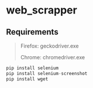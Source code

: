 # web_scrapper

## Requirements
> Firefox: geckodriver.exe
> 
> Chrome: chromedriver.exe
```python
pip install selenium
pip install selenium-screenshot
pip install wget
```